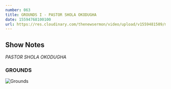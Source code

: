 ```yaml
---
number: 063
title: GROUNDS I - PASTOR SHOLA OKODUGHA
date: 15594768100100
url: https://res.cloudinary.com/thenewsermon/video/upload/v1559481509/messages/Grounds_I.mp3
---
```


## Show Notes
_PASTOR SHOLA OKODUGHA_

### GROUNDS

![Grounds](https://res.cloudinary.com/thenewsermon/image/upload/v1559481599/sermon%20display%20pictures/Grounds_I_DP.jpg)